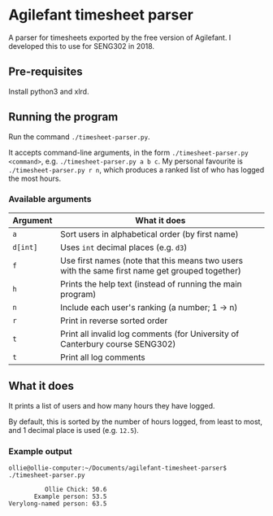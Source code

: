 # Agilefant timesheet parser
A parser for timesheets exported by the free version of Agilefant. I developed this to use for SENG302 in 2018.

## Pre-requisites

Install python3 and xlrd.

## Running the program

Run the command `./timesheet-parser.py`.

It accepts command-line arguments, in the form `./timesheet-parser.py <command>`, e.g. `./timesheet-parser.py a b c`. My personal favourite is `./timesheet-parser.py r n`, which produces a ranked list of who has logged the most hours.

### Available arguments

Argument |What it does
---------|------------
`a`      |Sort users in alphabetical order (by first name)
`d[int]` |Uses `int` decimal places (e.g. `d3`)
`f`      |Use first names (note that this means two users with the same first name get grouped together)
`h`      |Prints the help text (instead of running the main program)
`n`      |Include each user's ranking (a number; 1 -> n)
`r`      |Print in reverse sorted order
`t`      |Print all invalid log comments (for University of Canterbury course SENG302)
`t`      |Print all log comments

## What it does
It prints a list of users and how many hours they have logged.

By default, this is sorted by the number of hours logged, from least to most, and 1 decimal place is used (e.g. `12.5`).

### Example output

```
ollie@ollie-computer:~/Documents/agilefant-timesheet-parser$ ./timesheet-parser.py 

          Ollie Chick: 50.6
       Example person: 53.5
Verylong-named person: 63.5
```

